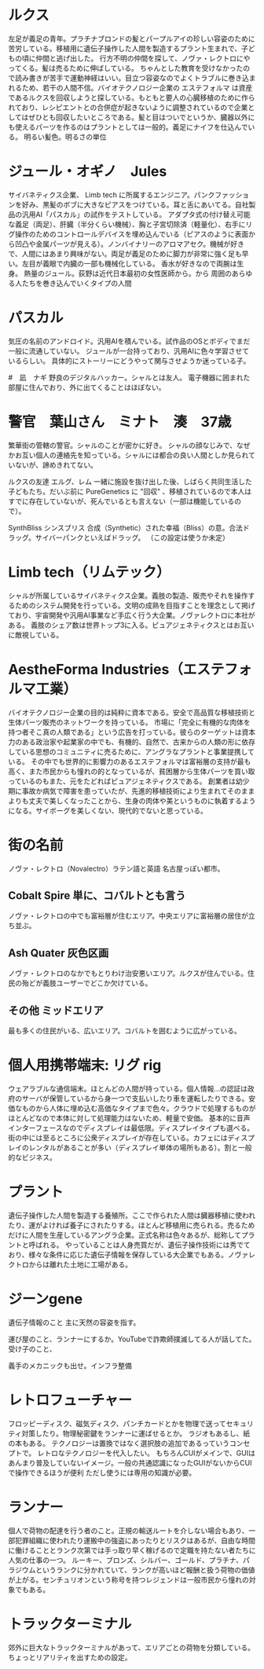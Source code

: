 
# ルクス
左足が義足の青年。プラチナブロンドの髪とパープルアイの珍しい容姿のために苦労している。移植用に遺伝子操作した人間を製造するプラント生まれで、子どもの頃に仲間と逃げ出した。
行方不明の仲間を探して、ノヴァ・レクトロにやってくる。髪は売るために伸ばしている。
ちゃんとした教育を受けなかったので読み書きが苦手で運動神経はいい。目立つ容姿なのでよくトラブルに巻き込まれるため、若干の人間不信。バイオテクノロジー企業の エステフォルマ は資産であるルクスを回収しようと探している。もともと要人の心臓移植のために作られており、レシピエントとの合併症が起きないように調整されているので企業としてはぜひとも回収したいところである。髪と目はついでというか、臓器以外にも使えるパーツを作るのはプラントとしては一般的。義足にナイフを仕込んでいる。
明るい髪色。明るさの単位

# ジュール・オギノ　Jules 
サイバネティクス企業、 Limb tech に所属するエンジニア。パンクファッションを好み、黒髪のボブに大きなピアスをつけている。耳と舌にあいてる。自社製品の汎用AI「パスカル」の試作をテストしている。
アダプタ式の付け替え可能な義足（両足）、肝臓（半分くらい機械）、胸と子宮切除済（軽量化）、右手にリグ操作のためのコントロールデバイスを埋め込んでいる（ピアスのように表面から凹凸や金属パーツが見える）。ノンバイナリーのアロマアセク。機械が好きで、人間にはあまり興味がない。両足が義足のために脚力が非常に強く足も早い。左目が義眼で内臓の一部も機械化している。
香水が好きなので両腕は生身。
熱量のジュール。荻野は近代日本最初の女性医師から。から
周囲のあらゆる人たちを巻き込んでいくタイプの人間

# パスカル
気圧の名前のアンドロイド。汎用AIを積んでいる。試作品のOSとボディでまだ一般に流通していない。
ジュールが一台持っており、汎用AIに色々学習させているらしい。
具体的にストーリーにどうやって関与させようか迷っている子。

#　凪　ナギ
野良のデジタルハッカー。シャルとは友人。
電子機器に囲まれた部屋に住んでおり、外に出てくることはほぼない。

# 警官　葉山さん　ミナト　湊　37歳　
繁華街の管轄の警官。シャルのことが密かに好き。
シャルの顔なじみで、なぜかお互い個人の連絡先を知っている。シャルには都合の良い人間としか見られていないが、諦めきれてない。

ルクスの友達
エルグ、レム
一緒に施設を抜け出した後、しばらく共同生活した子どもたち。だいぶ前に PureGenetics に "回収" 、移植されているので本人はすでに存在していないが、死んでいるとも言えない（一部は機能しているので）。

SynthBliss シンスブリス
合成（Synthetic）された幸福（Bliss）の意。合法ドラッグ。サイバーパンクといえばドラッグ。
（この設定は使うか未定）

# Limb tech（リムテック）
シャルが所属しているサイバネティクス企業。義肢の製造、販売やそれを操作するためのシステム開発を行っている。文明の成熟を目指すことを理念として掲げており、宇宙開発や汎用AI事業など手広く行う大企業。ノヴァレクトロに本社がある。
義肢のシェア数は世界トップ3に入る。ピュアジェネティクスとはお互いに敵視している。

# AestheForma Industries（エステフォルマ工業）
バイオテクノロジー企業の目的は純粋に資本である。安全で高品質な移植技術と生体パーツ販売のネットワークを持っている。
市場に「完全に有機的な肉体を持つ者そこ真の人類である」という広告を打っている。彼らのターゲットは資本力のある政治家や起業家の中でも、有機的、自然で、古来からの人類の形に依存している思想のコミュニティに売るために、アングラなプラントと事業提携している。
その中でも世界的に影響力のあるエステフォルマは富裕層の支持が最も高く、また市民からも憧れの的となっているが、貧困層から生体パーツを買い取っているのもまた、元をたどればピュアジェネティクスである。
創業者は幼少期に事故か病気で障害を患っていたが、先進的移植技術により生まれてそのままよりも丈夫で美しくなったことから、生身の肉体や美というものに執着するようになる。サイボーグを美しくない、現代的でないと思っている。

# 街の名前
ノヴァ・レクトロ（Novalectro）ラテン語と英語
名古屋っぽい都市。

## Cobalt Spire 単に、コバルトとも言う
ノヴァ・レクトロの中でも富裕層が住むエリア。中央エリアに富裕層の居住が立ち並ぶ。

## Ash Quater 灰色区画
ノヴァ・レクトロのなかでもとりわけ治安悪いエリア。ルクスが住んでいる。住民の殆どが義肢ユーザーでどこか欠けている。

## その他 ミッドエリア
最も多くの住民がいる、広いエリア。コバルトを囲むように広がっている。

# 個人用携帯端末: リグ rig 
ウェアラブルな通信端末。ほとんどの人間が持っている。個人情報…の認証は政府のサーバが保管しているから身一つで支払いしたり車を運転したりできる。安価なものから人体に埋め込む高価なタイプまで色々。クラウドで処理するものがほとんどなので本体に対して処理能力はないため、軽量で安価。
基本的に音声インターフェースなのでディスプレイは最低限。ディスプレイタイプも選べる。
街の中には至るところに公衆ディスプレイが存在している。カフェにはディスプレイのレンタルがあることが多い（ディスプレイ単体の場所もある）。割と一般的なビジネス。

# プラント
遺伝子操作した人間を製造する養殖所。ここで作られた人間は臓器移植に使われたり、運がよければ養子にされたりする。ほとんど移植用に売られる。売るためだけに人間を生産しているアングラ企業。正式名称は色々あるが、総称してプラントと呼ばれる。
やっていることは人身売買だが、遺伝子操作技術には秀でており、様々な条件に応じた遺伝子情報を保存している大企業でもある。ノヴァレクトロからは離れた土地に工場がある。

# ジーンgene
遺伝子情報のこと
主に天然の容姿を指す。


運び屋のこと、ランナーにするか。YouTubeで詐欺師撲滅してる人が話してた。受け子のこと、

義手のメカニックも出せ。インフラ整備

# レトロフューチャー
フロッピーディスク、磁気ディスク、パンチカードとかを物理で送ってセキュリティ対策したり。物理秘密鍵をランナーに運ばせるとか。
ラジオもあるし、紙の本もある。
テクノロジーは置換ではなく選択肢の追加であるっていうコンセプトで。
レトロなテクノロジーを代入したい。
もちろんCUIがメインで、GUIはあんまり普及していないイメージ。一般の共通認識になったGUIがないからCUIで操作できるほうが便利
ただし使うには専用の知識が必要。

# ランナー
個人で荷物の配達を行う者のこと。正規の輸送ルートを介しない場合もあり、一部犯罪組織に使われたり運搬中の強盗にあったりとリスクはあるが、自由な時間に働けることとランク次第では手っ取り早く稼げるので定職を持たない者たちに人気の仕事の一つ。
ルーキー、ブロンズ、シルバー、ゴールド、プラチナ、パラジウムというランクに分かれていて、ランクが高いほど報酬と扱う荷物の価値が上がる。センチュリオンという称号を持つレジェンドは一般市民から憧れの対象でもある。

# トラックターミナル
郊外に巨大なトラックターミナルがあって、エリアごとの荷物を分類している。
ちょっとリアリティを出すための設定。